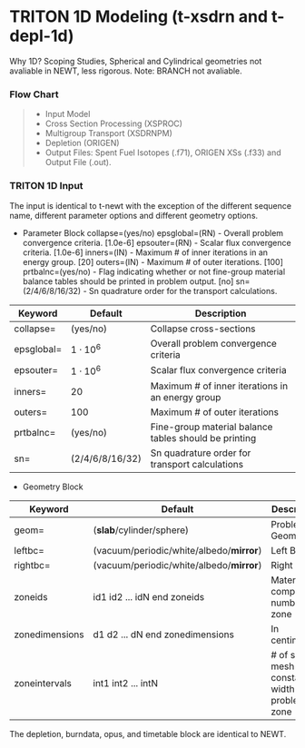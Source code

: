 # TRITON 1D Modeling (t-xsdrn and t-depl-1d)

Why 1D? Scoping Studies, Spherical and Cylindrical geometries not avaliable in NEWT, less rigorous. Note: BRANCH not avaliable.


### Flow Chart

>- Input Model
>- Cross Section Processing (XSPROC)
>- Multigroup Transport (XSDRNPM)
>- Depletion (ORIGEN)
>- Output Files: Spent Fuel Isotopes (.f71), ORIGEN XSs (.f33) and Output File (.out). 


### TRITON 1D Input

The input is identical to t-newt with the exception of the different sequence name, different parameter options and different geometry options. 

- Parameter Block
collapse=(yes/no)
epsglobal=(RN) - Overall problem convergence criteria. [1.0e-6]
epsouter=(RN) - Scalar flux convergence criteria. [1.0e-6]
inners=(IN) - Maximum # of inner iterations in an energy group. [20]
outers=(IN) - Maximum # of outer iterations. [100]
prtbalnc=(yes/no) - Flag indicating whether or not fine-group material balance tables should be printed in problem output. [no]
sn=(2/4/6/8/16/32) - Sn quadrature order for the transport calculations.

| Keyword | Default | Description |
| ------- | ------- | ----------- |
| collapse= | (yes/no) | Collapse cross-sections |
| epsglobal= | $1 \cdot 10^{6}$ | Overall problem convergence criteria |
| epsouter= | $1 \cdot 10^{6}$ | Scalar flux convergence criteria |
| inners= | 20   | Maximum # of inner iterations in an energy group |
| outers= | 100  | Maximum # of outer iterations |
| prtbalnc= | (yes/no) | Fine-group material balance tables should be printing |
| sn= | (2/4/6/8/16/32) | Sn quadrature order for transport calculations |

- Geometry Block

| Keyword | Default | Description |
| ------- | ------- | ----------- |
| geom= | (**slab**/cylinder/sphere) | Problem Geometry |
| leftbc= | (vacuum/periodic/white/albedo/**mirror**) | Left BC |
| rightbc= | (vacuum/periodic/white/albedo/**mirror**) | Right BC |
| zoneids | id1 id2 ... idN end zoneids| Material composition number by zone |
| zonedimensions | d1 d2 ... dN end zonedimensions | In centimeters |
| zoneintervals | int1 int2 ... intN | # of spatial mesh of constant width per problem zone |

The depletion, burndata, opus, and timetable block are identical to NEWT.





